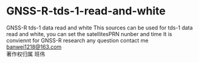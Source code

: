 # GNSS-R-tds-1-read-and-white
GNSS-R tds-1 data read and white
This sources can be used for tds-1 data read and white, you can set the satellitesPRN nunber and time 
It is conviennt for GNSS-R research
any question contact me  banwei1218@163.com  
著作权归属 班伟 

